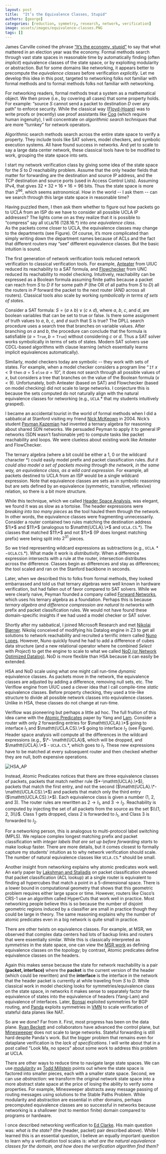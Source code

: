 ```yaml
---
layout: post
title:  "It’s the Equivalence Classes, Stupid"
authors: [george]
categories: [reduction, symmetry, research, network, verification]
image: assets/images/equivalence-classes.PNG
tags: []
---
```


James Carville coined the phrase [“It’s the economy, stupid”](https://en.wikipedia.org/wiki/It%27s_the_economy,_stupid) to say that what mattered in an election year was the economy. 
Formal methods search through vast state spaces in reasonable time by automatically finding (often _implicit_) equivalence classes of the state space, or by exploiting modularity or abstraction. 
But for some domains like networking, it appears better to precompute the _equivalence classes_ before verification _explicitly_. 
Let me develop this idea in this post, targeted to networking folks not familiar with formal methods and to formal methods folks not familiar with networking.

For networking readers, formal methods treat a system as a mathematical object. We then prove (i.e., by covering all cases) that some property holds. 
For example: “source $S$ cannot send a packet to destination $D$ over any path” to enforce security.  While the classical way ([Floyd-Hoare](https://dl.acm.org/doi/10.1145/363235.363259)) was to write proofs or (recently) use proof assistants like [Coq](https://coq.inria.fr/) (which require human ingenuity), I will concentrate on _algorithmic search techniques_ that are more “turnkey” for network operators.

Algorithmic search methods search across the entire state space to verify a property. 
They include tools like SAT solvers, model checkers, and symbolic execution systems. 
All have found success in networks. And yet to scale to say a large data center network, these classical tools have to be modified to work, grouping the state space into sets.

I start my network verification class by giving some idea of the state space for the $S$ to $D$ reachability problem.
Assume that the only header fields that matter for forwarding are the destination and source IP address, and the TCP destination and source ports (used in Access Control Lists). 
Assuming IPv4, that gives $32 + 32 + 16 + 16 =  96$ bits. Thus the state space is more than $2^{96}$, which seems astronomical.  How in the world -- I ask them -- can we search through this large state space in reasonable time?

Having puzzled them, I then ask them whether to figure out how packets go to UCLA from an ISP do we have to consider all possible UCLA IP addresses? 
The lights come on as they realize that it is possible to “compress” say all $\texttt{UCLA}/16$ ($128.16.*$) into _one equivalence class_.  
As the packets come closer to UCLA, the equivalence classes may change to the departments (see Figure).
Of course, it’s more complicated than simply writing down the department names because of ACLs and the fact that different routers may “see” different equivalence classes. 
But the basic intuition is sound.

The first generation of network verification tools reduced network verification to classical verification tools. 
For example, [Anteater](http://conferences.sigcomm.org/sigcomm/2011/papers/sigcomm/p290.pdf) from UIUC reduced its reachability to a SAT formula, and [Flowchecker](https://dl.acm.org/doi/pdf/10.1145/1866898.1866905) from UNC reduced its reachability to model checking. 
Intuitively, reachability can be expressed as a Boolean formula assuming finite paths because a packet can reach from $S$ to $D$ if for some path $P$ (the OR of all paths from $S$ to $D$) all the routers in $P$ forward the packet to the next router (AND across all routers). 
Classical tools also scale by working _symbolically in terms of sets of states_.

Consider a SAT formula: $S = (a \land b) \lor (c \land d)$, where $a$, $b$, $c$, and $d$, are boolean variables that can be set to true or false. 
Is there some assignment of truth values to $a$, $b$, $c$, and $d$ such that S is true? 
The DPLL search procedure uses a search tree that branches on variable values.
After branching on $a$ and $b$, the procedure can conclude that the formula is satisfiable $(a = \mathtt{True}, b = \mathtt{True})$ without considering $c$ or $d$.
Thus a SAT solver works symbolically in terms of sets of states. 
Modern SAT solvers use CDCL-based algorithms with clause learning (which essentially learns implicit equivalences automatically).

Similarly, model checkers today are symbolic -- they work with sets of states. 
For example, when a model checker considers a program line $“\mathtt{If}\ x < 9\ \mathtt{then}\ a = 5\ \mathtt{else}\ a = 10”$, it does not search through all possible values of $x$, but considers a tree that branches on the value of the Boolean formula $(x < 9)$.
Unfortunately, both Anteater (based on SAT) and Flowchecker (based on model checking) did not scale to large networks. 
I conjecture this is because the sets computed do not naturally align with the natural equivalence classes for networking (e.g., $\mathtt{UCLA}.*$ that my students intuitively grasped).

I became an accidental tourist in the world of formal methods when I did a sabbatical at Stanford visiting my friend [Nick McKeown](http://yuba.stanford.edu/~nickm/) in 2004. 
Nick’s student [Peyman Kazemian](https://www.linkedin.com/in/peyman-kazemian-3a5326a/) had invented a ternary algebra for reasoning about shared SDN networks. 
We persuaded Peyman to apply it to general  IP networks (SDN wasn’t fashionable yet) to compute tasks like packet reachability and loops. 
We were clueless about existing work like Anteater and FlowChecker.

The ternary algebra (where a bit could be either a $1$, $0$ or the wildcard character $*$) could easily model prefix and packet classification rules. 
_But it could also model a set of packets moving through the network, in the same way, an equivalence class, as a wild card expression._
For example, all packets destined to UCLA from an ISP would be a single wildcard expression. 
Note that equivalence classes are sets as in symbolic reasoning but are sets defined by an equivalence (symmetric, transitive, reflexive) relation, so there is a bit more structure. 

While this technique, which we called [Header Space Analysis](https://www.usenix.org/system/files/conference/nsdi12/nsdi12-final8.pdf), was elegant, we found it was as slow as a tortoise. 
The header expressions were _breaking into too many pieces_ as the tool hauled them through the network. 
In other words, the equivalence classes were fragmenting unnecessarily. Consider a router contained two rules matching the destination address $1\*$ and $11\*$ (analogous to $\mathtt{UCLA}.\*$ and $\mathtt{UCLA.CS}.*$). The classes that matched $11\*$ and not $1\*$ (IP does longest matching prefix) were being split into $2^{31}$ pieces.

So we tried representing wildcard expressions as subtractions  (e.g., $\mathtt{UCLA}.* - \texttt{UCLA}.\mathtt{CS}.*$). 
What made it work is _distributivity_. 
When a difference expression intersects with a rule at the router, intersection distributes across the difference. 
Classes begin as differences and stay as differences; the tool scaled and ran on the Stanford backbone in seconds.

Later, when we described this to folks from formal methods, they looked embarrassed and told us that ternary algebras were well known in hardware verification, but had fallen out of favor compared to SAT solvers. 
While we were clearly naive, Peyman founded a company called [Forward Networks](https://www.forwardnetworks.com/), which uses his ternary algebra as a foundation.
Perhaps this is because _ternary algebra and difference compression are natural to networks_ with prefix and packet classification rules. 
We would not have found these domain-specific insights if we had used a model checker or SAT solver.

Shortly after my sabbatical, I joined Microsoft Research and met [Nikolaj Bjørner](https://www.microsoft.com/en-us/research/people/nbjorner/). 
Nikolaj conceived of modifying his Datalog engine in Z3 to get all solutions to network reachability and recruited a terrific intern called [Nuno Lopes](http://web.ist.utl.pt/nuno.lopes/).
However, Nuno quickly found he had to add a difference of cubes data structure (and a new relational operator where he combined _Select_ with _Project_) to get the engine to scale to what we called [NoD (or Network Optimized Datalog)](https://www.usenix.org/system/files/conference/nsdi15/nsdi15-paper-lopes.pdf).
NoD is more flexible than HSA because it can easily be extended. 

HSA and NoD scale using what one might call run-time _dynamic_ equivalence classes. 
As packets move in the network, the equivalence classes are adjusted by adding a difference, removing null sets, etc. 
The Veriflow engine from UIUC used a clever idea that I call compile-time _static_ equivalence classes. 
Before property checking, they used a trie-like structure to divide all possible network classes into equivalence classes.
Unlike in HSA, these classes do not change at run-time.  

Veriflow was pioneering but perhaps a little ad hoc.
The full fruition of this idea came with the [Atomic Predicates](http://www.cs.utexas.edu/users/lam/Vita/Cpapers/Yang_Lam_AP_Verifier_2013.pdf) paper by Yang and [Lam](http://www.cs.utexas.edu/users/lam/). 
Consider a router with only $2$ forwarding entries for $\mathtt{UCLA}.\*$ going to interface $I_1$ and $\mathtt{UCLA.CS}.\*$ going to interface $I_2$ (see Figure).
Header space analysis will compute all the differences in the wildcard expressions (e.g., $\*- \mathtt{UCLA}$, which will be dropped, and $\mathtt{UCLA}.\*$ - $\mathtt{UCLA.CS}.*$, which goes to $I_1$. 
These new expressions have to be matched at every subsequent router and then checked whether they are null, both expensive operations. 

![HSA_AP](/assets/images/hsa_ap.png)

Instead, Atomic Predicates notices that there are three equivalence classes of packets, packets that match neither rule ($*-\mathtt{UCLA}.\*$), packets that match the first entry, and not the second ($\mathtt{UCLA}.\*- \mathtt{UCLA.CS}.\*$) and packets that match only the third entry ($\mathtt{UCLA.CS}.\*$).
Each equivalence class is given a number ($1$, $2$, and $3$).
The router rules are rewritten as $2 → I_1$, and $3→ I_2$. 
Reachability is computed by injecting the set of all packets from the source as the set $\\{1, 2, 3\\}$. 
Class $1$ gets dropped, class $2$ is forwarded to $I_1$, and Class $3$ is forwarded to $I_2$.

For a networking person, this is analogous to multi-protocol label switching (MPLS). 
We replace complex longest matching prefix and packet classification with _integer labels that are set up before forwarding starts_ to make lookup faster. 
There are more details, but it comes closest to formally capture my students' intuition as to why network verification should scale.
The number of natural equivalence classes like $\mathtt{UCLA.CS}.*$ should be small.

Another insight from networking explains why atomic predicates work well. 
An early paper by [Lakshman and Staliadis](https://dl.acm.org/doi/epdf/10.1145/285237.285283) on packet classification showed that packet classification (ACL lookup) at a single router is equivalent to finding all hypercubes that match a point in a 5-dimensional space. 
There is a lower bound in computational geometry that shows that this geometric problem requires either large space or time.
However, routers like Cisco’s CRS-1 use an algorithm called HyperCuts that work well in practice. 
Most networking people believe this is so because the number of disjoint geometric regions induced by a classifier are small in practice though they could be large in theory.  The same reasoning explains why the number of atomic predicates even in a big network is quite small in practice.

There are other twists on equivalence classes. 
For example, at MSR, we observed that complex data centers had lots of backup links and routers that were essentially similar. 
While this is classically interpreted as _symmetries_ in the state space, one can view the [MSR work](https://doi.org/10.1145/2837614.2837657) as defining equivalence classes on the _topology_; by contrast, Atomic predicates define equivalence classes on the headers. 

Again this makes sense because the state for network reachability is a pair __(packet, interface)__ where the __packet__ is the current version of the header (which could be rewritten) and the __interface__ is the interface in the network that the header packet is currently at while traveling from $S$ to $D$.
While classical work in model checking looks for symmetries/equivalence class on the state space, in networks it makes sense to separately factor the equivalence of states into the equivalence of headers (Yang-Lam) and equivalence of interfaces. 
Later, [Bonsai](https://dl.acm.org/doi/epdf/10.1145/3230543.3230583) exploited symmetries for BGP routing, and [Panda](https://people.eecs.berkeley.edu/~apanda/) exploits symmetries in [VMN](https://www.usenix.org/system/files/conference/nsdi17/nsdi17-panda-mutable-datapaths.pdf) to scale verification of stateful data planes like NAT.

So are we done? Far from it.
First, most progress has been on the data plane.
[Ryan Beckett](http://beckett.ninja/) and collaborators have advanced the control plane, but [Minesweeper](https://dl.acm.org/doi/epdf/10.1145/3098822.3098834) does not scale to large networks.
Stateful forwarding is still hard despite Panda's work.
But the bigger problem that remains even for dataplane verification is the _lack of specifications_.
I will write about that in a post called "Look Ma, no specs" about some work to address this problem at UCLA.

There are other ways to reduce time to navigate large state spaces. 
We can use _[modularity](../toward-modular-network-verification/)_ as [Todd Millstein](http://web.cs.ucla.edu/~todd/) points out where the state space is factored into smaller pieces, each with a smaller state space. Second, we can use _abstraction_: we transform the original network state space into a more abstract state space at the price of losing the ability to verify some properties. For example, Minesweeper abstracts away message passing of routing messages using solutions to the Stable Paths Problem.
While modularity and abstraction are essential in other domains, perhaps precomputed equivalence classes are so successful in networks because networking is a shallower (not to mention finite) domain compared to programs or hardware.

I once described networking verification to [Ed Clarke](https://www.cs.cmu.edu/~emc/). His main question was: _what is the state?_ (the (header, packet) pair described above). 
While I learned this is an essential question, I believe an equally important question to learn why a verification tool scales is: _what are the natural equivalence classes for the domain, and how does the verification algorithm find them?_

